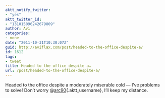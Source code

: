 ```yaml
---
aktt_notify_twitter:
- "yes"
aktt_twitter_id:
- "131015096242679809"
author: Avi
categories:
- none
date: "2011-10-31T10:30:07Z"
guid: http://aviflax.com/post/headed-to-the-office-despite-a/
id: 1612
tags:
- tweet
title: Headed to the office despite a…
url: /post/headed-to-the-office-despite-a/
---
```

Headed to the office despite a moderately miserable cold — I’ve problems to solve! Don’t worry @[arc90](http://twitter.com/arc90){.aktt_username}, I’ll keep my distance.